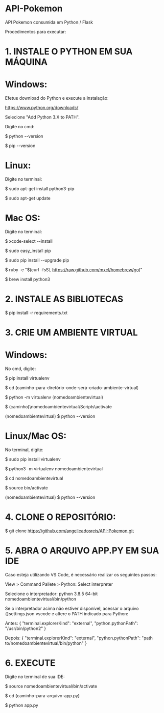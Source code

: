 # API-Pokemon
API Pokemon consumida em Python / Flask

Procedimentos para executar:


# 1. INSTALE O PYTHON EM SUA MÁQUINA

# Windows: 

Efetue download do Python e execute a instalação:

https://www.python.org/downloads/

Selecione "Add Python 3.X to PATH".

Digite no cmd:

$ python --version

$ pip --version

# Linux:

Digite no terminal:

$ sudo apt-get install python3-pip

$ sudo apt-get update

# Mac OS:

Digite no terminal:

$ xcode-select --install

$ sudo easy_install pip

$ sudo pip install --upgrade pip

$ ruby -e "$(curl -fsSL https://raw.github.com/mxcl/homebrew/go)"

$ brew install python3



# 2. INSTALE AS BIBLIOTECAS

$ pip install -r requirements.txt



# 3. CRIE UM AMBIENTE VIRTUAL

# Windows:

No cmd, digite:

$ pip install virtualenv

$ cd (caminho-para-diretório-onde-será-criado-ambiente-virtual)
    
$ python -m virtualenv (nomedoambientevirtual)
    
$ (caminho)\nomedoambientevirtual\Scripts\activate

(nomedoambientevirtual) $ python --version

# Linux/Mac OS:

No terminal, digite:

$ sudo pip install virtualenv

$ python3 -m virtualenv nomedoambientevirtual
    
$ cd nomedoambientevirtual
    
$ source bin/activate

(nomedoambientevirtual) $ python --version



# 4. CLONE O REPOSITÓRIO:

$ git clone <https://github.com/angelicadosreis/API-Pokemon.git>




# 5. ABRA O ARQUIVO APP.PY EM SUA IDE


Caso esteja utilizando VS Code, é necessário realizar os seguintes passos:

View > Command Pallete > Python: Select interpreter

Selecione o interpretador: 
python 3.8.5 64-bit 
nomedoambientevirtual/bin/python

Se o interpretador acima não estiver disponível, acessar o arquivo {}settings.json vscode e altere o PATH indicado para Python:

Antes:
{
    "terminal.explorerKind": "external",
    "python.pythonPath": "/usr/bin/python2"
}


Depois:
{
    "terminal.explorerKind": "external",
    "python.pythonPath": "path to/nomedoambientevirtual/bin/python"
}



# 6. EXECUTE

Digite no terminal de sua IDE:

$ source nomedoambientevirtual/bin/activate
    
$ cd (caminho-para-arquivo-app.py)
    
$ python app.py

